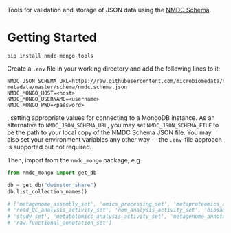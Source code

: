 Tools for validation and storage of JSON data using the [NMDC Schema](https://github.com/microbiomedata/nmdc-metadata).

# Getting Started

```
pip install nmdc-mongo-tools
```

Create a `.env` file in your working directory and add the following lines to it:
```
NMDC_JSON_SCHEMA_URL=https://raw.githubusercontent.com/microbiomedata/nmdc-metadata/master/schema/nmdc.schema.json
NMDC_MONGO_HOST=<host>
NMDC_MONGO_USERNAME=<username>
NMDC_MONGO_PWD=<password>
```

, setting appropriate values for connecting to a MongoDB instance. As an alternative to `NMDC_JSON_SCHEMA_URL`, you may
set `NMDC_JSON_SCHEMA_FILE` to be the path to your local copy of the NMDC Schema JSON file. You may also set your
environment variables any other way -- the `.env`-file approach is supported but not required.

Then, import from the `nmdc_mongo` package, e.g.

```python
from nmdc_mongo import get_db

db = get_db("dwinston_share")
db.list_collection_names()

# ['metagenome_assembly_set', 'omics_processing_set', 'metaproteomics_analysis_activity_set', 'mags_activity_set',
# 'read_QC_analysis_activity_set', 'nom_analysis_activity_set', 'biosample_set', 'read_based_analysis_activity_set',
# 'study_set', 'metabolomics_analysis_activity_set', 'metagenome_annotation_activity_set', 'data_object_set',
# 'raw.functional_annotation_set']

```
